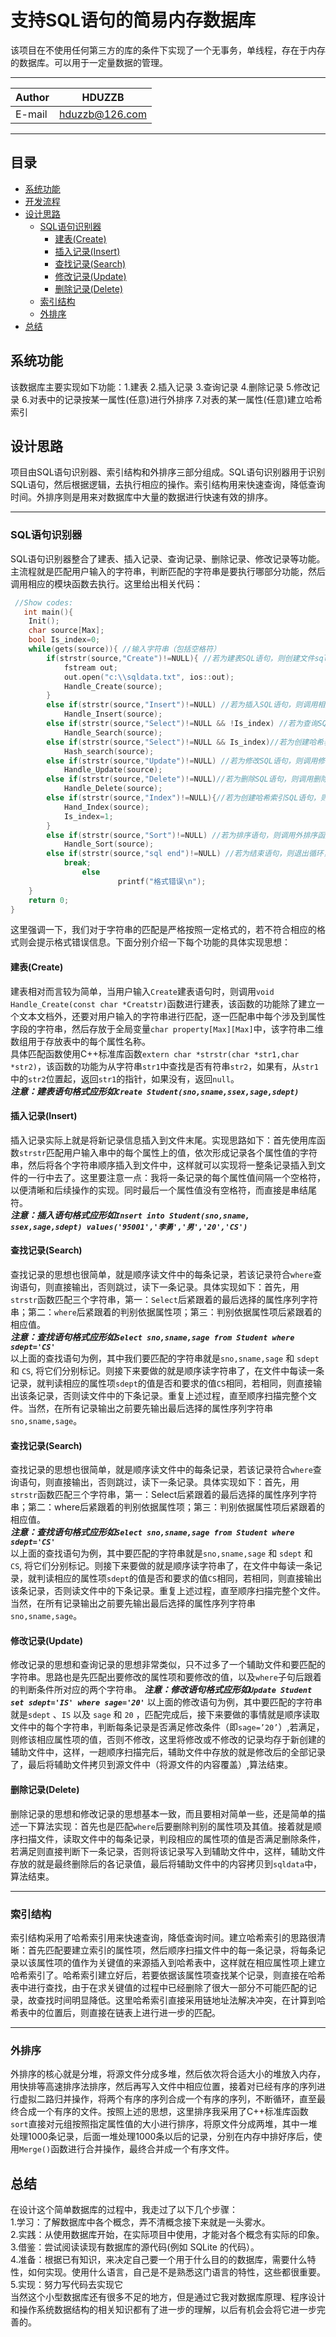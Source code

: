 支持SQL语句的简易内存数据库
===========================
该项目在不使用任何第三方的库的条件下实现了一个无事务，单线程，存在于内存的数据库。可以用于一定量数据的管理。

****
	
|Author|HDUZZB|
|---|---
|E-mail|hduzzb@126.com


****
## 目录
* [系统功能](#系统功能)
* [开发流程](#开发流程)
* [设计思路](#设计思路)
    * [SQL语句识别器](#SQL语句识别器)
        *  [建表(Create)](#建表(Create))
        *  [插入记录(Insert)](#插入记录(Insert))
        *  [查找记录(Search)](#查找记录(Search))
        *  [修改记录(Update)](#修改记录(Update))
        *  [删除记录(Delete)](#删除记录(Delete))
    * [索引结构](#索引结构)
    * [外排序](#外排序)
* [总结](#总结)

系统功能
-----------
  该数据库主要实现如下功能：1.建表 2.插入记录 3.查询记录 4.删除记录 5.修改记录 6.对表中的记录按某一属性(任意)进行外排序 7.对表的某一属性(任意)建立哈希索引

设计思路
-----------
  项目由SQL语句识别器、索引结构和外排序三部分组成。SQL语句识别器用于识别SQL语句，然后根据逻辑，去执行相应的操作。索引结构用来快速查询，降低查询时间。外排序则是用来对数据库中大量的数据进行快速有效的排序。

***

### SQL语句识别器
SQL语句识别器整合了建表、插入记录、查询记录、删除记录、修改记录等功能。主流程就是匹配用户输入的字符串，判断匹配的字符串是要执行哪部分功能，然后调用相应的模块函数去执行。这里给出相关代码：
```cpp
 //Show codes:
   int main(){
	Init();
	char source[Max];
	bool Is_index=0;
	while(gets(source)){ //输入字符串（包括空格符）
		if(strstr(source,"Create")!=NULL){ //若为建表SQL语句，则创建文件sqldata，并调用相关的处理函数
			fstream out;
			out.open("c:\\sqldata.txt", ios::out);
			Handle_Create(source);
		}
		else if(strstr(source,"Insert")!=NULL) //若为插入SQL语句，则调用相应的插入处理函数
			Handle_Insert(source);
		else if(strstr(source,"Select")!=NULL && !Is_index) //若为查询SQL语句，则调用相关的查询处理函数
			Handle_Search(source);
		else if(strstr(source,"Select")!=NULL && Is_index)//若为创建哈希表后的查询语句，则调用哈希查询处理函数
			Hash_search(source);
		else if(strstr(source,"Update")!=NULL) //若为修改SQL语句，则调用修改处理函数
			Handle_Update(source);
		else if(strstr(source,"Delete")!=NULL)//若为删除SQL语句，则调用删除处理函数
			Handle_Delete(source);
		else if(strstr(source,"Index")!=NULL){//若为创建哈希索引SQL语句，则调用相关处理函数
			Hand_Index(source);
			Is_index=1;
		}
		else if(strstr(source,"Sort")!=NULL) //若为排序语句，则调用外排序函数
			Handle_Sort(source);
		else if(strstr(source,"sql end")!=NULL) //若为结束语句，则退出循环，结束程序
			break;
                else
                        printf("格式错误\n");
	}
	return 0;
}		

```
  这里强调一下，我们对于字符串的匹配是严格按照一定格式的，若不符合相应的格式则会提示格式错误信息。下面分别介绍一下每个功能的具体实现思想：

#### 建表(Create)
  建表相对而言较为简单，当用户输入`Create`建表语句时，则调用`void Handle_Create(const char *Creatstr)`函数进行建表，该函数的功能除了建立一个文本文档外，还要对用户输入的字符串进行匹配，逐一匹配串中每个涉及到属性字段的字符串，然后存放于全局变量`char property[Max][Max]`中，该字符串二维数组用于存放表中的每个属性名称。  
  具体匹配函数使用C++标准库函数`extern char *strstr(char *str1,char *str2)`，该函数的功能为从字符串`str1`中查找是否有符串`str2`，如果有，从`str1`中的`str2`位置起，返回`str1`的指针，如果没有，返回`null`。  
  ***注意：建表语句格式应形如`Create Student(sno,sname,ssex,sage,sdept)`***

#### 插入记录(Insert)
插入记录实际上就是将新记录信息插入到文件末尾。实现思路如下：首先使用库函数`strstr`匹配用户输入串中的每个属性上的值，依次形成记录各个属性值的字符串，然后将各个字符串顺序插入到文件中，这样就可以实现将一整条记录插入到文件的一行中去了。这里要注意一点：我将一条记录的每个属性值间隔一个空格符，以便清晰和后续操作的实现。同时最后一个属性值没有空格符，而直接是串结尾符。  
***注意：插入语句格式应形如`Insert into Student(sno,sname, ssex,sage,sdept) values('95001','李勇','男','20','CS')`***

#### 查找记录(Search)
查找记录的思想也很简单，就是顺序读文件中的每条记录，若该记录符合`where`查询语句，则直接输出，否则跳过，读下一条记录。具体实现如下：首先，用`strstr`函数匹配三个字符串，第一：`Select`后紧跟着的最后选择的属性序列字符串；第二：`where`后紧跟着的判别依据属性项；第三：判别依据属性项后紧跟着的相应值。  
***注意：查找语句格式应形如`Select sno,sname,sage from Student where sdept='CS'`***  
以上面的查找语句为例，其中我们要匹配的字符串就是`sno,sname,sage` 和 `sdept` 和 `CS`, 将它们分别标记。则接下来要做的就是顺序读字符串了，在文件中每读一条记录，就判读相应的属性项`sdept`的值是否和要求的值`CS`相同，若相同，则直接输出该条记录，否则读文件中的下条记录。重复上述过程，直至顺序扫描完整个文件。当然，在所有记录输出之前要先输出最后选择的属性序列字符串`sno,sname,sage`。

#### 查找记录(Search)
查找记录的思想也很简单，就是顺序读文件中的每条记录，若该记录符合`where`查询语句，则直接输出，否则跳过，读下一条记录。具体实现如下：首先，用`strstr`函数匹配三个字符串，第一：Select后紧跟着的最后选择的属性序列字符串；第二：where后紧跟着的判别依据属性项；第三：判别依据属性项后紧跟着的相应值。  
***注意：查找语句格式应形如`Select sno,sname,sage from Student where sdept='CS'`***  
以上面的查找语句为例，其中要匹配的字符串就是`sno,sname,sage` 和 `sdept` 和 `CS`, 将它们分别标记。则接下来要做的就是顺序读字符串了，在文件中每读一条记录，就判读相应的属性项`sdept`的值是否和要求的值`CS`相同，若相同，则直接输出该条记录，否则读文件中的下条记录。重复上述过程，直至顺序扫描完整个文件。当然，在所有记录输出之前要先输出最后选择的属性序列字符串`sno,sname,sage`。

#### 修改记录(Update)
修改记录的思想和查询记录的思想非常类似，只不过多了一个辅助文件和要匹配的字符串。思路也是先匹配出要修改的属性项和要修改的值，以及`where`子句后跟着的判断条件所对应的两个字符串。
***注意：修改语句格式应形如`Update Student set sdept='IS' where sage='20'`***
以上面的修改语句为例，其中要匹配的字符串就是`sdept` 、`IS` 以及 `sage` 和 `20` ，匹配完成后，接下来要做的事情就是顺序读取文件中的每个字符串，判断每条记录是否满足修改条件（即`sage=’20’`）,若满足，则修该相应属性项的值，否则不修改，这里将修改或不修改的记录均存于新创建的辅助文件中，这样，一趟顺序扫描完后，辅助文件中存放的就是修改后的全部记录了，最后将辅助文件拷贝到源文件中（将源文件的内容覆盖）,算法结束。

#### 删除记录(Delete)
删除记录的思想和修改记录的思想基本一致，而且要相对简单一些，还是简单的描述一下算法实现：首先也是匹配`where`后要删除判别的属性项及其值。接着就是顺序扫描文件，读取文件中的每条记录，判段相应的属性项的值是否满足删除条件，若满足则直接判断下一条记录，否则将该记录写入到辅助文件中，这样，辅助文件存放的就是最终删除后的各记录值，最后将辅助文件中的内容拷贝到`sqldata`中，算法结束。

***

### 索引结构
索引结构采用了哈希索引用来快速查询，降低查询时间。建立哈希索引的思路很清晰：首先匹配要建立索引的属性项，然后顺序扫描文件中的每一条记录，将每条记录以该属性项的值作为关键值的来源插入到哈希表中，这样就在相应属性项上建立哈希索引了。哈希索引建立好后，若要依据该属性项查找某个记录，则直接在哈希表中进行查找，由于在求关键值的过程中已经删除了很大一部分不可能匹配的记录，故查找时间明显降低。这里哈希索引直接采用链地址法解决冲突，在计算到哈希表中的位置后，则直接在链表上进行进一步的匹配。

***

### 外排序
外排序的核心就是分堆，将源文件分成多堆，然后依次将合适大小的堆放入内存，用快排等高速排序法排序，然后再写入文件中相应位置，接着对已经有序的序列进行虚拟二路归并操作，将两个有序的序列合成一个有序的序列，不断循环，直至最终合成一个有序的文件。按照上述的思想，这里排序我采用了C++标准库函数`sort`直接对元组按照指定属性值的大小进行排序，将原文件分成两堆，其中一堆处理1000条记录，后面一堆处理1000条以后的记录，分别在内存中排好序后，使用`Merge()`函数进行合并操作，最终合并成一个有序文件。

总结
-----------
在设计这个简单数据库的过程中，我走过了以下几个步骤：  
1.学习：了解数据库中各个概念，弄不清概念接下来就是一头雾水。  
2.实践：从使用数据库开始，在实际项目中使用，才能对各个概念有实际的印象。  
3.借鉴：尝试阅读读现有数据库的源代码(例如 SQLite 的代码）。  
4.准备：根据已有知识，来决定自己要一个用于什么目的的数据库，需要什么特性，如何实现。使用什么语言，自己是不是熟悉这门语言的特性，这些都很重要。  
5.实现：努力写代码去实现它  
当然这个小型数据库还有很多不足的地方，但是通过它我对数据库原理、程序设计和操作系统数据结构的相关知识都有了进一步的理解，以后有机会会将它进一步完善的。
